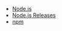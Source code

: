 
- [Node.js](https://nodejs.org/en)
- [Node.js Releases](https://nodejs.org/en/download/releases)
- [npm](https://www.npmjs.com/)